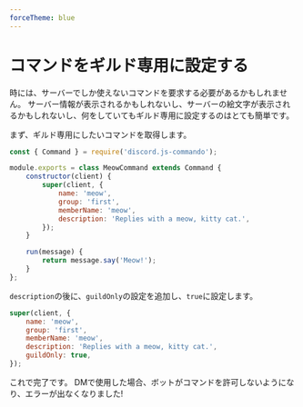 ```yaml
---
forceTheme: blue
---
```


# コマンドをギルド専用に設定する

時には、サーバーでしか使えないコマンドを要求する必要があるかもしれません。 サーバー情報が表示されるかもしれないし、サーバーの絵文字が表示されるかもしれないし、何をしていてもギルド専用に設定するのはとても簡単です。

まず、ギルド専用にしたいコマンドを取得します。

```js
const { Command } = require('discord.js-commando');

module.exports = class MeowCommand extends Command {
    constructor(client) {
        super(client, {
            name: 'meow',
            group: 'first',
            memberName: 'meow',
            description: 'Replies with a meow, kitty cat.',
        });
    }

    run(message) {
        return message.say('Meow!');
    }
};
```

`description`の後に、`guildOnly`の設定を追加し、`true`に設定します。

```js
super(client, {
    name: 'meow',
    group: 'first',
    memberName: 'meow',
    description: 'Replies with a meow, kitty cat.',
    guildOnly: true,
});
```

これで完了です。 DMで使用した場合、ボットがコマンドを許可しないようになり、エラーが出なくなりました!
